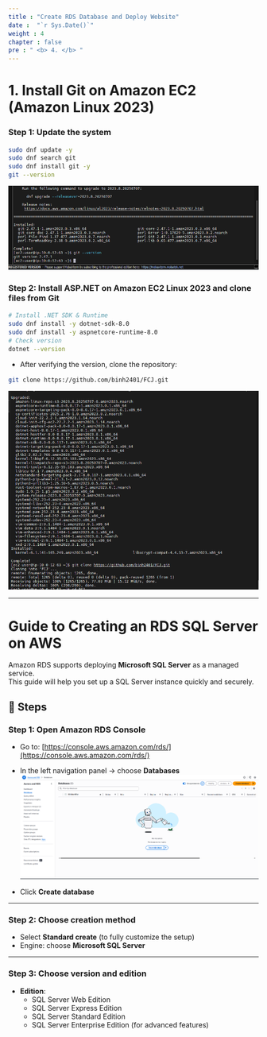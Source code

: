 ```yaml
---
title : "Create RDS Database and Deploy Website"
date :  "`r Sys.Date()`" 
weight : 4 
chapter : false
pre : " <b> 4. </b> "
---
```


# 1. Install Git on Amazon EC2 (Amazon Linux 2023)

### Step 1: Update the system

```bash
sudo dnf update -y
sudo dnf search git
sudo dnf install git -y
git --version
```
![EC2](/images/4.s3/git.png)

### Step 2: Install ASP.NET on Amazon EC2 Linux 2023 and clone files from Git

```bash
# Install .NET SDK & Runtime
sudo dnf install -y dotnet-sdk-8.0
sudo dnf install -y aspnetcore-runtime-8.0
# Check version
dotnet --version
```
+ After verifying the version, clone the repository:

```bash
git clone https://github.com/binh2401/FCJ.git
```

![EC2](/images/4.s3/moba1.png)

---

# Guide to Creating an RDS SQL Server on AWS

Amazon RDS supports deploying **Microsoft SQL Server** as a managed service.  
This guide will help you set up a SQL Server instance quickly and securely.

## 🔧 Steps

### Step 1: Open Amazon RDS Console

- Go to: [https://console.aws.amazon.com/rds/](https://console.aws.amazon.com/rds/)
- In the left navigation panel → choose **Databases**  
![EC2](/images/4.s3/rdscr3.png)

- Click **Create database**

---

### Step 2: Choose creation method

- Select **Standard create** (to fully customize the setup)
- Engine: choose **Microsoft SQL Server**

---

### Step 3: Choose version and edition

- **Edition**:
  - SQL Server Web Edition
  - SQL Server Express Edition
  - SQL Server Standard Edition
  - SQL Server Enterprise Edition (for advanced features)

